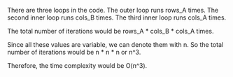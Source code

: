 There are three loops in the code.
The outer loop runs rows_A times.
The second inner loop runs cols_B times.
The third inner loop runs cols_A times.

The total number of iterations would be rows_A * cols_B * cols_A times.

Since all these values are variable, we can denote them with n.
So the total number of iterations would be n * n * n or n^3.

Therefore, the time complexity would be O(n^3).

